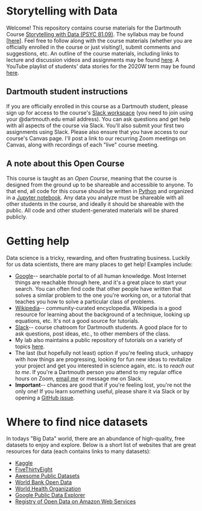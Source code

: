 # Storytelling with Data

Welcome!  This repository contains course materials for the Dartmouth Course [Storytelling with Data (PSYC 81.09)](https://pbs.dartmouth.edu/undergraduate/permission-courses/spring-2019).  The syllabus may be found [[here](https://github.com/ContextLab/storytelling-with-data/blob/master/admin/PSYC_81_syllabus.pdf)].  Feel free to follow along with the course materials (whether you are officially enrolled in the course or just visiting!), submit comments and suggestions, etc.  An outline of the course materials, including links to lecture and discussion videos and assignments may be found [here](https://github.com/ContextLab/storytelling-with-data/blob/master/slides/outline.md).  A YouTube playlist of students' data stories for the 2020W term may be found [here](https://www.youtube.com/playlist?list=PLjQYT8Fwp987s_ajlAjwijpE4NvWGBUDo).

## Dartmouth student instructions

If you are officially enrolled in this course as a Dartmouth student, please sign up for access to the course's [Slack workspace](https://stories-about-data.slack.com) (you need to join using your @dartmouth.edu email address).  You can ask questions and get help with all aspects of the course via Slack.  You'll also submit your first two assignments using Slack.  Please also ensure that you have access to our course's Canvas page.  I'll post a link to our recurring Zoom meetings on Canvas, along with recordings of each "live" course meeting.

## A note about this Open Course
This course is taught as an *Open Course*, meaning that the course is designed from the ground up to be shareable and accessible to anyone.  To that end, all code for this course should be written in [Python](https://www.python.org/) and organized in a [Jupyter notebook](http://jupyter.org/).  Any data you analyze must be shareable with all other students in the course, and ideally it should be shareable with the public.  All code and other student-generated materials will be shared publicly.

# Getting help
Data science is a tricky, rewarding, and often frustrating business.  Luckily for us data scientists, there are many places to get help!  Examples include:
- [Google](https://www.google.com)-- searchable portal to of all human knowledge. Most Internet things are reachable through here, and it's a great place to start your search.  You can often find code that other people have written that solves a similar problem to the one you're working on, or a tutorial that teaches you how to solve a particular class of problems.
- [Wikipedia](https://www.wikipedia.org/)-- community-curated encyclopedia. Wikipedia is a good resource for learning about the background of a technique, looking up equations, etc.  It's not a good source for tutorials.
- [Slack](https://stories-about-data.slack.com)-- course chatroom for Dartmouth students.  A good place for to ask questions, post ideas, etc., to other members of the class.
- My lab also maintains a public repository of tutorials on a variety of topics [here](https://github.com/ContextLab/CDL-tutorials).
- The last (but hopefully not least) option if you're feeling stuck, unhappy with how things are progressing, looking for fun new ideas to revitalize your project and get you interested in science again, etc. is to *reach out to me*.  If you're a Dartmouth person you attend to my regular office hours on Zoom, [email me](mailto:jeremy@dartmouth.edu) or message me on Slack.
- **Important**-- chances are good that if you're feeling lost, you're not the only one!  If you learn something useful, please share it via Slack or by opening a [GitHub issue](https://github.com/ContextLab/storytelling-with-data/issues).

# Where to find nice datasets
In todays "Big Data" world, there are an abundance of high-quality, free datasets to enjoy and explore.  Below is a short list of websites that are great resources for data (each contains links to many datasets):

- [Kaggle](https://www.kaggle.com/datasets)
- [FiveThirtyEight](https://github.com/fivethirtyeight/data)
- [Awesome Public Datasets](https://github.com/caesar0301/awesome-public-datasets)
- [World Bank Open Data](https://data.worldbank.org/)
- [World Health Organization](https://apps.who.int/gho/data/node.home)
- [Google Public Data Explorer](https://www.google.com/publicdata/directory)
- [Registry of Open Data on Amazon Web Services](https://registry.opendata.aws/)
